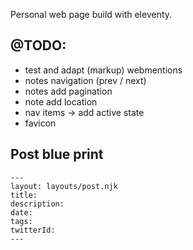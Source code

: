 Personal web page build with eleventy.

## @TODO:

- test and adapt (markup) webmentions
- notes navigation (prev / next)
- notes add pagination
- note add location
- nav items -> add active state
- favicon

## Post blue print

```
---
layout: layouts/post.njk
title:
description:
date:
tags:
twitterId:
---
```
